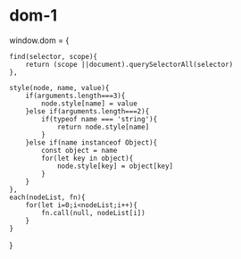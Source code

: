 # dom-1

window.dom = {

    find(selector, scope){
        return (scope ||document).querySelectorAll(selector)
    },
    
    style(node, name, value){
        if(arguments.length===3){
            node.style[name] = value
        }else if(arguments.length===2){
            if(typeof name === 'string'){
                return node.style[name]
            }
        }else if(name instanceof Object){
            const object = name
            for(let key in object){
                node.style[key] = object[key]
            }
        }        
    },
    each(nodeList, fn){
        for(let i=0;i<nodeList;i++){
            fn.call(null, nodeList[i])
        }
    }
}
